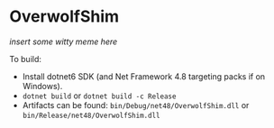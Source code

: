 OverwolfShim
============

_insert some witty meme here_

To build:
- Install dotnet6 SDK (and Net Framework 4.8 targeting packs if on Windows).
- `dotnet build` or `dotnet build -c Release`
- Artifacts can be found: `bin/Debug/net48/OverwolfShim.dll` or `bin/Release/net48/OverwolfShim.dll`